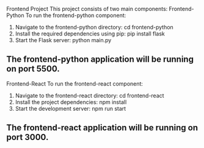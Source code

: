 Frontend Project
This project consists of two main components:
Frontend-Python
To run the frontend-python component:

1) Navigate to the frontend-python directory: cd frontend-python
2) Install the required dependencies using pip: pip install flask
3) Start the Flask server: python main.py

## The frontend-python application will be running on port 5500.



Frontend-React
To run the frontend-react component:

1) Navigate to the frontend-react directory: cd frontend-react
2) Install the project dependencies: npm install
3) Start the development server: npm run start

## The frontend-react application will be running on port 3000.